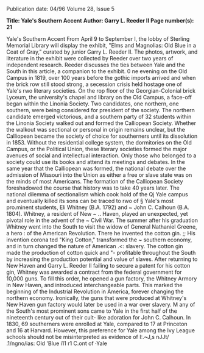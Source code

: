 Publication date: 04/96
Volume 28, Issue 5

**Title: Yale's Southern Accent**
**Author: Garry L. Reeder II**
**Page number(s): 21**

Yale's Southern Accent 
From April 9 to September l, the lobby of Sterling Memorial 
Library will display the exhibit, "Elms and Magnolias: Old Blue in a 
Coat of Gray," curated by junior Garry L. Reeder II. The photos, 
artwork, and literature in the exhibit were collected by Reeder over 
two years of independent research. Reeder discusses the ties between 
Yale and the South in this article, a companion to the exhibit. 
0 
ne evening on the Old Campus in 1819, over 100 
years before the gothic imports arrived and when the 
brick row still stood strong, a secession crisis held 
hostage one of Yale's rwo literary societies. On the rop 
floor of the Georgian-Colonial brick Lyceum, the university's 
chapel and library on the Old Campus, a face-off began within 
the Linonia Society. 
Two candidates, one northern, one southern, were being 
considered for president of the society. The northern candidate 
emerged victorious, and a southern party of 32 students within 
the Linonia Society walked out and formed the Calliopean 
Society. Whether the walkout was sectional or personal in origin 
remains unclear, but the Calliopean became the society of choice 
for southerners until its dissolution in 1853. Without the 
residential college system, the dormitories on the Old Campus, or 
the Political Union, these literary societies formed the major 
avenues of social and intellectual interaction. Only those who 
belonged to a society could use its books and attend its meetings 
and debates. In the same year that the Calliopean was formed, the 
national debate over the admission of Missouri into the Union as 
either a free or slave state was on the minds of most Americans. 
The formation of the Calliopean Society foreshadowed the course 
that history was to take 40 years later. 
The national dilemma of sectionalism which cook hold of the 
Qj 
Yale campus and eventually killed its sons can be traced to rwo of § 
Yale's most pro.minent students, Eli Whitney (B.A. 1792) and ~ 
John C. Calhoun (B.A. 1804). Whitney, a resident of New 
~ 
.. 
Haven, played an unexpected, yet pivotal role in the advent of the ~ 
Civil War. The summer after his graduation Whitney went into 
the South to visit the widow of General Nathaniel Greene, a hero 
: 
of the American Revolution. There he invented the cotton gin. ;; 
His invention corona ted "King Cotton," transformed the ~ 
southern economy, and in turn changed the nature of American 
.<: 
slavery. The cotton gin made the production of cotton quick and "-
profitable throughout the South by increasing the production 
potential and value of slaves. After returning to New Haven and 
Garry L. Reeder II 
failing to secure a patent for his cotton gin, Whitney was awarded 
a contract from the federal government for 10,000 guns. To fill 
this order, he opened a gun factory, the Whitney Armory in New 
Haven, and introduced interchangeable parts. This marked the 
beginning of the Industrial Revolution in America, forever 
changing the northern economy. Ironically, the guns that were 
produced at Whitney's New Haven gun factory would later be 
used in a war over slavery. 
M
any of the South's most prominent sons came to Yale in 
the first half of the nineteenth century out of their cult-
like adoration for John C. Calhoun. In 1830, 69 
southerners were enrolled at Yale, compared to 17 at Princeton 
and 16 at Harvard. However, this preference for Yale among the 
Ivy League schools should not be misinterpreted as evidence of 
I:.~J,s nJJt/ .1/ngno/ias: 
Old 'Blue 
i11 r1 C.ont of 
·Yale